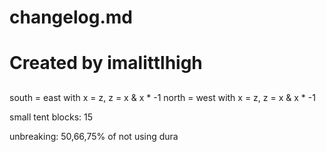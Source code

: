 ##
 # changelog.md
 # 
 #
 # Created by imalittlhigh
##

south = east with x = z, z = x & x * -1
north = west with x = z, z = x & x * -1

small tent blocks: 15

unbreaking: 50,66,75% of not using dura